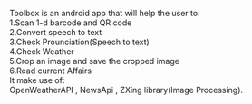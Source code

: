 Toolbox is an android app that will help the user to:<br/>
1.Scan 1-d barcode and QR code<br/>
2.Convert speech to text<br/>
3.Check Prounciation(Speech to text)<br/>
4.Check Weather<br/>
5.Crop an image and save the cropped image<br/>
6.Read current Affairs<br/>
It make use of:<br/>
OpenWeatherAPI , NewsApi , ZXing library(Image Processing).
